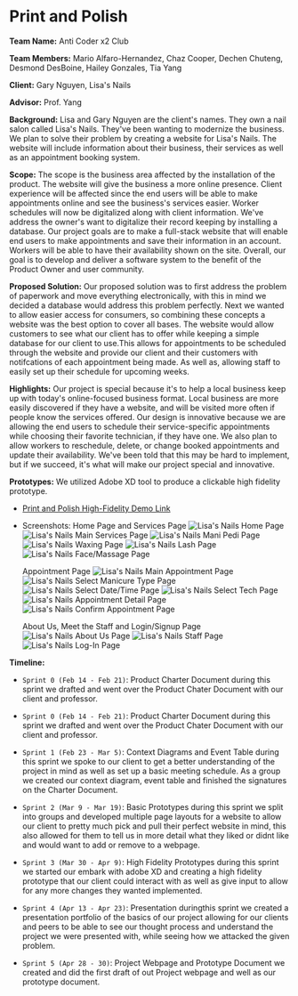 # Print and Polish

**Team Name:** Anti Coder x2 Club

**Team Members:** Mario Alfaro-Hernandez, Chaz Cooper, Dechen Chuteng, Desmond DesBoine, Hailey Gonzales, Tia Yang

**Client:** Gary Nguyen, Lisa's Nails

**Advisor:** Prof. Yang

**Background:** Lisa and Gary Nguyen are the client's names. They own a nail salon called Lisa's Nails. They've been wanting to modernize the business. We plan to solve their problem by creating a website for Lisa's Nails. The website will include information about their business, their services as well as an appointment booking system.

**Scope:** The scope is the business area affected by the installation of the product. The website will give the business a more online presence. Client experience will be affected since the end users will be able to make appointments online and see the business's services easier. Worker schedules will now be digitalized along with client information. We've address the owner's want to digitalize their record keeping by installing a database. Our project goals are to make a full-stack website that will enable end users to make appointments and save their information in an account. Workers will be able to have their availability shown on the site. Overall, our goal is to develop and deliver a software system to the benefit of the Product Owner and user community.

**Proposed Solution:** Our proposed solution was to first address the problem of paperwork and move everything electronically, with this in mind we decided a database would address this problem perfectly. Next we wanted to allow easier access for consumers, so combining these concepts a website was the best option to cover all bases. The website would allow customers to see what our client has to offer while keeping a simple database for our client to use.This allows for appointments to be scheduled through the website and provide our client and their customers with notifcations of each appointment being made. As well as, allowing staff to easily set up their schedule for upcoming weeks.

**Highlights:** Our project is special because it's to help a local business keep up with today's online-focused business format. Local business are more easily discovered if they have a website, and will be visited more often if people know the services offered. Our design is innovative because we are allowing the end users to schedule their service-specific appointments while choosing their favorite technician, if they have one. We also plan to allow workers to reschedule, delete, or change booked appointments and update their availability. We've been told that this may be hard to implement, but if we succeed, it's what will make our project special and innovative.

**Prototypes:** We utilized Adobe XD tool to produce a clickable high fidelity prototype.

*   [Print and Polish High-Fidelity Demo Link](https://xd.adobe.com/view/bf39d4ea-35a7-472f-a6e6-fb0c351da254-ea6a/?fullscreen&hints=off)
*   Screenshots:
    Home Page and Services Page
    ![Lisa's Nails Home Page](img/1.Home.png)
    ![Lisa's Nails Main Services Page](img/2.Services.png)
    ![Lisa's Nails Mani Pedi Page](img/3.Services-ManiPedi.png) 
    ![Lisa's Nails Waxing Page](img/4.Services-Wax.png) 
    ![Lisa's Nails Lash Page](img/5.Services-Lash.png) 
    ![Lisa's Nails Face/Massage Page](img/6.Services-Face.png)

    Appointment Page
    ![Lisa's Nails Main Appointment Page](img/7.Appt-Service.png) 
    ![Lisa's Nails Select Manicure Type Page](img/8.Appt-Mani.png) 
    ![Lisa's Nails Select Date/Time Page](img/10.Appt-Time.png) 
    ![Lisa's Nails Select Tech Page](img/11.Appt-Tech.png) 
    ![Lisa's Nails Appointment Detail Page](img/12.Appt-Details.png) 
    ![Lisa's Nails Confirm Appointment Page](img/13.Appt-Cofirm.png)

    About Us, Meet the Staff and Login/Signup Page
    ![Lisa's Nails About Us Page](img/14.About-Us.png) 
    ![Lisa's Nails Staff Page](img/15.Staff.png) 
    ![Lisa's Nails Log-In Page](img/16.Log-In.png)

**Timeline:**

*   `Sprint 0 (Feb 14 - Feb 21)`: Product Charter Document during this sprint we drafted and went over the Product Chater Document with our client and professor.

*   `Sprint 0 (Feb 14 - Feb 21)`: Product Charter Document during this sprint we drafted and went over the Product Chater Document with our client and professor.

*   `Sprint 1 (Feb 23 - Mar 5)`: Context Diagrams and Event Table during this sprint we spoke to our client to get a better understanding of the project in mind as well as set up a basic meeting schedule. As a group we created our context diagram, event table and finished the signatures on the Charter Document.

*   `Sprint 2 (Mar 9 - Mar 19)`: Basic Prototypes during this sprint we split into groups and developed multiple page layouts for a website to allow our client to pretty much pick and pull their perfect website in mind, this also allowed for them to tell us in more detail what they liked or didnt like and would want to add or remove to a webpage.

*   `Sprint 3 (Mar 30 - Apr 9)`: High Fidelity Prototypes during this sprint we started our embark with adobe XD and creating a high fidelity prototype that our client could interact with as well as give input to allow for any more changes they wanted implemented.

*   `Sprint 4 (Apr 13 - Apr 23)`: Presentation duringthis sprint we created a presentation portfolio of the basics of our project allowing for our clients and peers to be able to see our thought process and understand the project we were presented with, while seeing how we attacked the given problem.

*   `Sprint 5 (Apr 28 - 30)`: Project Webpage and Prototype Document we created and did the first draft of out Project webpage and well as our prototype document.
